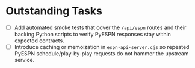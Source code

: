# Outstanding Tasks

- [ ] Add automated smoke tests that cover the `/api/espn` routes and their backing Python scripts to verify PyESPN responses stay within expected contracts.
- [ ] Introduce caching or memoization in `espn-api-server.cjs` so repeated PyESPN schedule/play-by-play requests do not hammer the upstream service.
